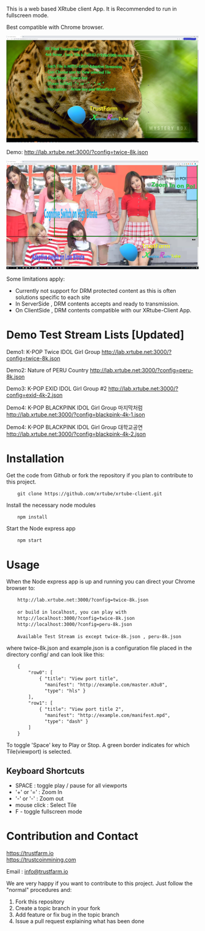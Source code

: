 This is a web based XRtube client App. It is Recommended to run in fullscreen mode.

Best compatible with Chrome browser.

![](xrtube-peru1-8k.jpg)

Demo: http://lab.xrtube.net:3000/?config=twice-8k.json

![](xrtube-twice-poi.jpg)

Some limitations apply:

- Currently not support for DRM protected content as this is often solutions specific to each site
- In ServerSide , DRM contents accepts and ready to transmission.
- On ClientSide , DRM contents compatible with our XRtube-Client App.

# Demo Test Stream Lists [Updated]

Demo1: K-POP Twice IDOL Girl Group
    http://lab.xrtube.net:3000/?config=twice-8k.json

Demo2: Nature of PERU Country 
    http://lab.xrtube.net:3000/?config=peru-8k.json

Demo3: K-POP EXID IDOL Girl Group #2
    http://lab.xrtube.net:3000/?config=exid-4k-2.json

Demo4: K-POP BLACKPINK IDOL Girl Group 마지막처럼
    http://lab.xrtube.net:3000/?config=blackpink-4k-1.json 

Demo4: K-POP BLACKPINK IDOL Girl Group 대학교공연 
    http://lab.xrtube.net:3000/?config=blackpink-4k-2.json 


# Installation

Get the code from Github or fork the repository if you plan to contribute to this project.

		git clone https://github.com/xrtube/xrtube-client.git
		
Install the necessary node modules

		npm install
		
Start the Node express app

		npm start
		
# Usage

When the Node express app is up and running you can direct your Chrome browser to:

		http://lab.xrtube.net:3000/?config=twice-8k.json
		
		or build in localhost, you can play with 
		http://localhost:3000/?config=twice-8k.json
		http://localhost:3000/?config=peru-8k.json
		
		Available Test Stream is except twice-8k.json , peru-8k.json
		
where twice-8k.json and example.json is a configuration file placed in the directory config/ and can look like this:

		{
			"row0": [
				{ "title": "View port title",
				  "manifest": "http://example.com/master.m3u8",
				  "type": "hls" }
			],
			"row1": [
				{ "title": "View port title 2",
				  "manifest": "http://example.com/manifest.mpd",
				  "type": "dash" }
			]
		}

To toggle 'Space' key to Play or Stop. A green border indicates for which Tile(viewport) is selected. 


## Keyboard Shortcuts
- SPACE     : toggle play / pause for all viewports
- '+' or '=' : Zoom In
- '-' or '-' : Zoom out
- mouse click : Select Tile
- F - toggle fullscreen mode
		
# Contribution and Contact

https://trustfarm.io <br>
https://trustcoinmining.com <br>

Email : info@trustfarm.io

We are very happy if you want to contribute to this project. Just follow the "normal" procedures and:

1. Fork this repository
2. Create a topic branch in your fork
3. Add feature or fix bug in the topic branch
4. Issue a pull request explaining what has been done

